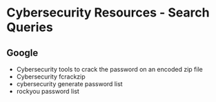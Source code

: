 # Cybersecurity Resources - Search Queries

## Google
+ Cybersecurity tools to crack the password on an encoded zip file
+ Cybersecurity fcrackzip
+ cybersecurity generate password list
+ rockyou password list

